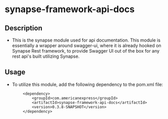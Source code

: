 # synapse-framework-api-docs

## Description

- This is the synapse module used for api documentation. This module is essentially a wrapper around swagger-ui, where
  it is already hooked on Synapse Rest framework, to provide Swagger UI out of the box for any rest api's built
  utilizing Synapse.

## Usage
- To utilize this module, add the following dependency to the pom.xml file:
```
        <dependency>
            <groupId>com.americanexpress</groupId>
            <artifactId>synapse-framework-api-docs</artifactId>
            <version>0.3.8-SNAPSHOT</version>
        </dependency>
```